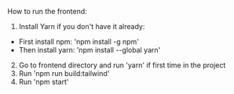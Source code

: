 How to run the frontend:
1. Install Yarn if you don't have it already:
  - First install npm: 'npm install -g npm'
  - Then install yarn: 'npm install --global yarn'
2. Go to frontend directory and run 'yarn' if first time in the project
3. Run 'npm run build:tailwind'
3. Run 'npm start'